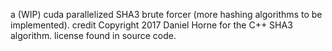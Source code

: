 a (WIP) cuda parallelized SHA3 brute forcer (more hashing algorithms to be implemented).
credit Copyright 2017 Daniel Horne for the C++ SHA3 algorithm. license found in source code.
